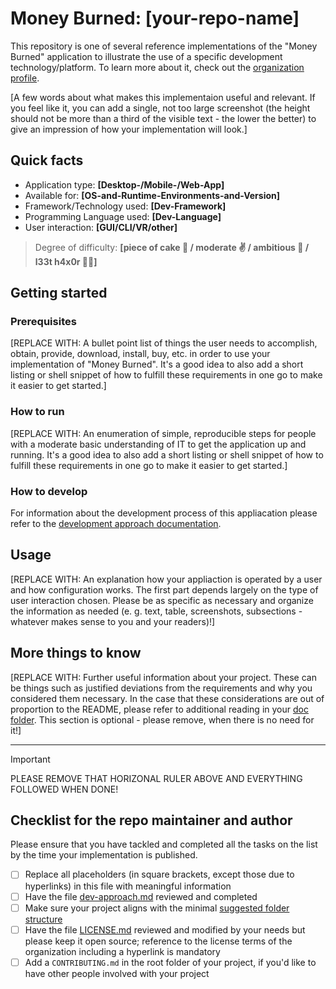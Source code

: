 # Money Burned: [your-repo-name]

This repository is one of several reference implementations of the "Money Burned" application to illustrate the use of a specific development technology/platform. To learn more about it, check out the [organization profile](https://github.com/Money-Burned).  

[A few words about what makes this implementaion useful and relevant. If you feel like it, you can add a single, not too large screenshot (the height should not be more than a third of the visible text - the lower the better) to give an impression of how your implementation will look.]

## Quick facts

- Application type: **[Desktop-/Mobile-/Web-App]**
- Available for: **[OS-and-Runtime-Environments-and-Version]**
- Framework/Technology used: **[Dev-Framework]**
- Programming Language used: **[Dev-Language]**
- User interaction: **[GUI/CLI/VR/other]** 

> Degree of difficulty: **[piece of cake 🍰 / moderate ✌ / ambitious 🧬 / l33t h4x0r 🐱‍👤]**

## Getting started

### Prerequisites

[REPLACE WITH: A bullet point list of things the user needs to accomplish, obtain, provide, download, install, buy, etc. in order to use your implementation of "Money Burned". It's a good idea to also add a short listing or shell snippet of how to fulfill these requirements in one go to make it easier to get started.]  

### How to run

[REPLACE WITH: An enumeration of simple, reproducible steps for people with a moderate basic understanding of IT to get the application up and running. It's a good idea to also add a short listing or shell snippet of how to fulfill these requirements in one go to make it easier to get started.]  

### How to develop

For information about the development process of this appliacation please refer to the [development approach documentation](./doc/dev-approach.md).  

## Usage

[REPLACE WITH: An explanation how your appliaction is operated by a user and how configuration works. The first part depends largely on the type of user interaction chosen. Please be as specific as necessary and organize the information as needed (e. g. text, table, screenshots, subsections - whatever makes sense to you and your readers)!]  

## More things to know

[REPLACE WITH: Further useful information about your project. These can be things such as justified deviations from the requirements and why you considered them necessary. In the case that these considerations are out of proportion to the README, please refer to additional reading in your [doc folder](./doc/). This section is optional - please remove, when there is no need for it!]  

---

> [!IMPORTANT]
> PLEASE REMOVE THAT HORIZONAL RULER ABOVE AND EVERYTHING FOLLOWED WHEN DONE!

## Checklist for the repo maintainer and author

Please ensure that you have tackled and completed all the tasks on the list by the time your implementation is published.  

- [ ] Replace all placeholders (in square brackets, except those due to hyperlinks) in this file with meaningful information
- [ ] Have the file [dev-approach.md](./doc/dev-approach.md) reviewed and completed
- [ ] Make sure your project aligns with the minimal [suggested folder structure](https://github.com/Money-Burned/.github/blob/main/CONTRIBUTING.md#folder-structure) 
- [ ] Have the file [LICENSE.md](./LICENSE.md) reviewed and modified by your needs but please keep it open source; reference to the license terms of the organization including a hyperlink is mandatory
- [ ] Add a `CONTRIBUTING.md` in the root folder of your project, if you'd like to have other people involved with your project
